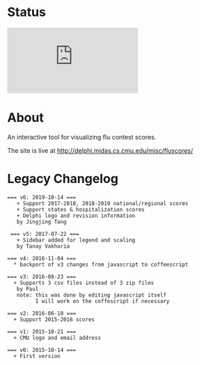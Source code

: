 # Status
[![Deploy Status](http://delphi.midas.cs.cmu.edu/~automation/public/github_deploy_repo/badge.php?repo=cmu-delphi/www-fluscores)](#)

# About
An interactive tool for visualizing flu contest scores.

The site is live at http://delphi.midas.cs.cmu.edu/misc/fluscores/

# Legacy Changelog
````
=== v6: 2019-10-14 ===
   + Support 2017-2018, 2018-2019 national/regional scores
   + Support states & hospitalization scores
   + Delphi logo and revision information
   by Jingjing Tang
   
 === v5: 2017-07-22 ===
   + Sidebar added for legend and scaling
   by Tanay Vakharia

=== v4: 2016-11-04 ===
  * backport of v3 changes from javascript to coffeescript

=== v3: 2016-08-23 ===
  + Supports 3 csv files instead of 3 zip files
   by Paul
   note: this was done by editing javascript itself
         I will work on the coffescript if necessary

=== v2: 2016-06-10 ===
  + Support 2015-2016 scores

=== v1: 2015-10-21 ===
  + CMU logo and email address

=== v0: 2015-10-14 ===
  + First version
````
